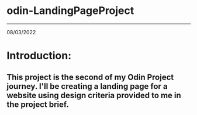 # odin-LandingPageProject
---
08/03/2022
# Introduction:
This project is the second of my Odin Project journey. I'll be creating a landing page for a website using design criteria provided to me in the project brief. 
----